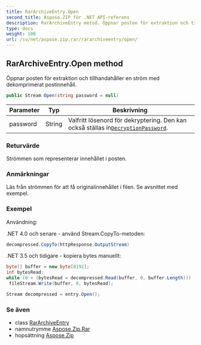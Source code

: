 ```yaml
---
title: RarArchiveEntry.Open
second_title: Aspose.ZIP för .NET API-referens
description: RarArchiveEntry metod. Öppnar posten för extraktion och tillhandahåller en ström med dekomprimerat postinnehåll.
type: docs
weight: 100
url: /sv/net/aspose.zip.rar/rararchiveentry/open/
---
```

## RarArchiveEntry.Open method

Öppnar posten för extraktion och tillhandahåller en ström med dekomprimerat postinnehåll.

```csharp
public Stream Open(string password = null)
```

| Parameter | Typ | Beskrivning |
| --- | --- | --- |
| password | String | Valfritt lösenord för dekryptering. Den kan också ställas in[`DecryptionPassword`](../../rararchiveloadoptions/decryptionpassword/). |

### Returvärde

Strömmen som representerar innehållet i posten.

### Anmärkningar

Läs från strömmen för att få originalinnehållet i filen. Se avsnittet med exempel.

### Exempel

Användning:

.NET 4.0 och senare - använd Stream.CopyTo-metoden:

```csharp
decompressed.CopyTo(httpResponse.OutputStream)
```

.NET 3.5 och tidigare - kopiera bytes manuellt:

```csharp
byte[] buffer = new byte[8192];
int bytesRead;
while (0 < (bytesRead = decompressed.Read(buffer, 0, buffer.Length)))
 fileStream.Write(buffer, 0, bytesRead);
```

```csharp
Stream decompressed = entry.Open();
```

### Se även

* class [RarArchiveEntry](../)
* namnutrymme [Aspose.Zip.Rar](../../rararchiveentry/)
* hopsättning [Aspose.Zip](../../../)


